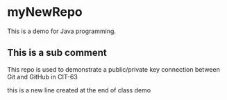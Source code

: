 # myNewRepo
This is a demo for Java programming.
## This is a sub comment

This repo is used to demonstrate a public/private key connection between Git and GitHub
in CIT-63

this is a new line created at the end of class demo